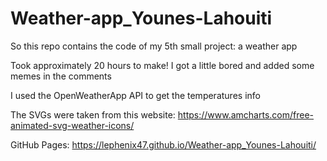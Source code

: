 # Weather-app_Younes-Lahouiti

So this repo contains the code of my 5th small project: a weather app

Took approximately 20 hours to make! I got a little bored and added some memes in the comments


I used the OpenWeatherApp API to get the temperatures info

The SVGs were taken from this website: https://www.amcharts.com/free-animated-svg-weather-icons/

GitHub Pages: https://lephenix47.github.io/Weather-app_Younes-Lahouiti/
